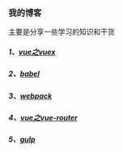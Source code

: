 ### 我的博客
主要是分享一些学习的知识和干货

##### 1、[vue之vuex](https://github.com/lzccheng/MyBlog/blob/master/vue%E4%B9%8Bvuex.md)
##### 2、[babel](https://github.com/lzccheng/MyBlog/blob/master/babel.md)
##### 3、[webpack](https://github.com/lzccheng/MyBlog/blob/master/webpack.md)
##### 4、[vue之vue-router](https://github.com/lzccheng/MyBlog/blob/master/vue-router.md)
##### 5、[gulp](https://github.com/lzccheng/MyBlog/blob/master/gulp.md)